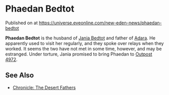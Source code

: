 # Phaedan Bedtot
Published on  at https://universe.eveonline.com/new-eden-news/phaedan-bedtot

**Phaedan Bedtot** is the husband of [Jania Bedtot](56BeuvPy8Z92016R3TH5ER) and father of
[Adara](38mR2djgLfz4rZhoNps85G). He apparently used to visit her
regularly, and they spoke over relays when they worked. It seems the two
have not met in some time, however, and may be estranged. Under torture,
Jania promised to bring Phaedan to [Outpost 4972](7lJLYLN8srQsuRHZJsCfVR).

See Also
--------
- [Chronicle: The Desert Fathers](30Lk2ix3aWi1NRShx7VqEL)

